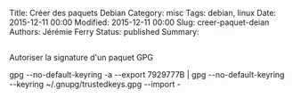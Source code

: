 Title: Créer des paquets Debian
Category: misc
Tags: debian, linux
Date: 2015-12-11 00:00
Modified: 2015-12-11 00:00
Slug: creer-paquet-deian
Authors: Jérémie Ferry
Status: published
Summary:

## 

Autoriser la signature d'un paquet GPG

gpg --no-default-keyring -a --export 7929777B | gpg --no-default-keyring --keyring ~/.gnupg/trustedkeys.gpg --import -